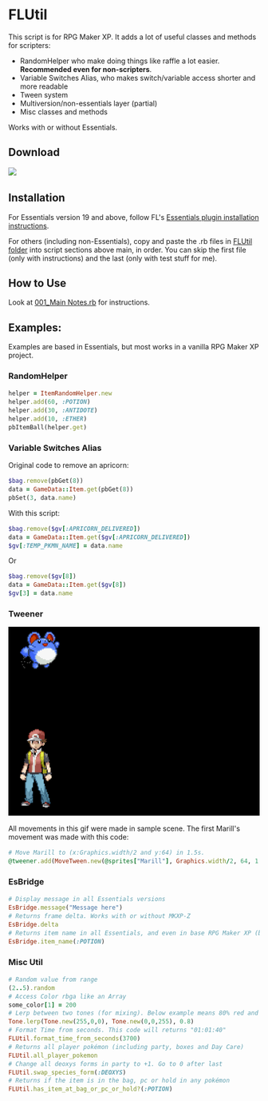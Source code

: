 # FLUtil
This script is for RPG Maker XP. It adds a lot of useful classes and methods for scripters:
- RandomHelper who make doing things like raffle a lot easier. **Recommended even for non-scripters**.
- Variable Switches Alias, who makes switch/variable access shorter and more readable
- Tween system
- Multiversion/non-essentials layer (partial)
- Misc classes and methods

Works with or without Essentials.

## Download
[![](https://custom-icon-badges.demolab.com/badge/-Download-red?style=for-the-badge&logo=download&logoColor=white)](../../archive/refs/heads/main.zip)

## Installation
For Essentials version 19 and above, follow FL's [Essentials plugin installation instructions](https://github.com/FL-/Misc/tree/main/Guides/EssentialsInstallPlugin).

For others (including non-Essentials), copy and paste the .rb files in [FLUtil folder](/Content/Plugins/FLUtil) into script sections above main, in order. You can skip the first file (only with instructions) and the last (only with test stuff for me).

## How to Use
Look at [001_Main Notes.rb](/Content/Plugins/FLUtil/001_Main%20Notes.rb) for instructions.

## Examples:
Examples are based in Essentials, but most works in a vanilla RPG Maker XP project.

### RandomHelper

```ruby
helper = ItemRandomHelper.new
helper.add(60, :POTION) 
helper.add(30, :ANTIDOTE)
helper.add(10, :ETHER)
pbItemBall(helper.get)
```

### Variable Switches Alias
Original code to remove an apricorn:

```ruby
$bag.remove(pbGet(8))
data = GameData::Item.get(pbGet(8))
pbSet(3, data.name)
```

With this script:
  
```ruby
$bag.remove($gv[:APRICORN_DELIVERED])
data = GameData::Item.get($gv[:APRICORN_DELIVERED])
$gv[:TEMP_PKMN_NAME] = data.name
```

Or

```ruby
$bag.remove($gv[8])
data = GameData::Item.get($gv[8])
$gv[3] = data.name
```

### Tweener
![](Screens/gif.gif)

All movements in this gif were made in sample scene. The first Marill's movement was made with this code:

```ruby
# Move Marill to (x:Graphics.width/2 and y:64) in 1.5s.
@tweener.add(MoveTween.new(@sprites["Marill"], Graphics.width/2, 64, 1.5))
```

### EsBridge

```ruby
# Display message in all Essentials versions
EsBridge.message("Message here")
# Returns frame delta. Works with or without MKXP-Z
EsBridge.delta
# Returns item name in all Essentials, and even in base RPG Maker XP (but you should use a number as parameter)
EsBridge.item_name(:POTION)
```

### Misc Util

```ruby
# Random value from range
(2..5).random
# Access Color rbga like an Array
some_color[1] = 200
# Lerp between two tones (for mixing). Below example means 80% red and 20% blue
Tone.lerp(Tone.new(255,0,0), Tone.new(0,0,255), 0.8)
# Format Time from seconds. This code will returns "01:01:40"
FLUtil.format_time_from_seconds(3700)
# Returns all player pokémon (including party, boxes and Day Care)
FLUtil.all_player_pokemon
# Change all deoxys forms in party to +1. Go to 0 after last
FLUtil.swap_species_form(:DEOXYS)
# Returns if the item is in the bag, pc or hold in any pokémon 
FLUtil.has_item_at_bag_or_pc_or_hold?(:POTION)
```